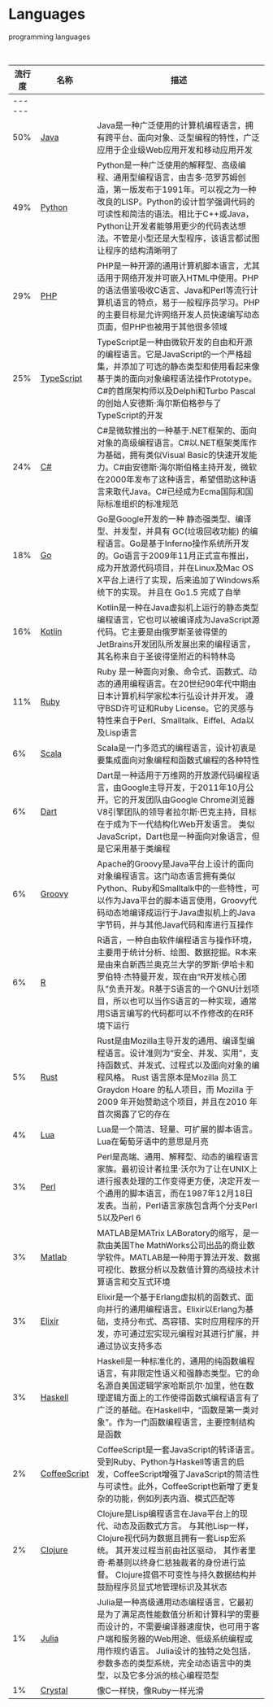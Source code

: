# Languages
programming languages

<br>

|流行度|名称|描述
---|---|---
|------|
50% | [Java](https://www.oracle.com/technetwork/java/javase) | Java是一种广泛使用的计算机编程语言，拥有跨平台、面向对象、泛型编程的特性，广泛应用于企业级Web应用开发和移动应用开发
49% | [Python](https://www.python.org) | Python是一种广泛使用的解释型、高级编程、通用型编程语言，由吉多·范罗苏姆创造，第一版发布于1991年。可以视之为一种改良的LISP。Python的设计哲学强调代码的可读性和简洁的语法。相比于C++或Java，Python让开发者能够用更少的代码表达想法。不管是小型还是大型程序，该语言都试图让程序的结构清晰明了
29% | [PHP](https://php.net) | PHP是一种开源的通用计算机脚本语言，尤其适用于网络开发并可嵌入HTML中使用。PHP的语法借鉴吸收C语言、Java和Perl等流行计算机语言的特点，易于一般程序员学习。PHP的主要目标是允许网络开发人员快速编写动态页面，但PHP也被用于其他很多领域
25% | [TypeScript](https://www.typescriptlang.org) | TypeScript是一种由微软开发的自由和开源的编程语言。它是JavaScript的一个严格超集，并添加了可选的静态类型和使用看起来像基于类的面向对象编程语法操作Prototype。C#的首席架构师以及Delphi和Turbo Pascal的创始人安德斯·海尔斯伯格参与了TypeScript的开发
24% | [C#](https://dotnet.microsoft.com) | C#是微软推出的一种基于.NET框架的、面向对象的高级编程语言。C#以.NET框架类库作为基础，拥有类似Visual Basic的快速开发能力。C#由安德斯·海尔斯伯格主持开发，微软在2000年发布了这种语言，希望借助这种语言来取代Java。C#已经成为Ecma国际和国际标准组织的标准规范
18% | [Go](https://golang.org) | Go是Google开发的一种 静态强类型、编译型、并发型，并具有 GC(垃圾回收功能) 的编程语言。Go是基于Inferno操作系统所开发的。Go语言于2009年11月正式宣布推出，成为开放源代码项目，并在Linux及Mac OS X平台上进行了实现，后来追加了Windows系统下的实现。 并且在 Go1.5 完成了自举
16% | [Kotlin](https://kotlinlang.org) | Kotlin是一种在Java虚拟机上运行的静态类型编程语言，它也可以被编译成为JavaScript源代码。它主要是由俄罗斯圣彼得堡的JetBrains开发团队所发展出来的编程语言，其名称来自于圣彼得堡附近的科特林岛
11% | [Ruby](https://www.ruby-lang.org) | Ruby 是一种面向对象、命令式、函数式、动态的通用编程语言。在20世纪90年代中期由日本计算机科学家松本行弘设计并开发。 遵守BSD许可证和Ruby License。它的灵感与特性来自于Perl、Smalltalk、Eiffel、Ada以及Lisp语言
 6% | [Scala](https://www.scala-lang.org) | Scala是一门多范式的编程语言，设计初衷是要集成面向对象编程和函数式编程的各种特性
 6% | [Dart](https://dart.dev) | Dart是一种适用于万维网的开放源代码编程语言，由Google主导开发，于2011年10月公开。它的开发团队由Google Chrome浏览器V8引擎团队的领导者拉尔斯·巴克主持，目标在于成为下一代结构化Web开发语言。 类似JavaScript，Dart也是一种面向对象语言，但是它采用基于类编程
 6% | [Groovy](http://groovy-lang.org) | Apache的Groovy是Java平台上设计的面向对象编程语言。这门动态语言拥有类似Python、Ruby和Smalltalk中的一些特性，可以作为Java平台的脚本语言使用，Groovy代码动态地编译成运行于Java虚拟机上的Java字节码，并与其他Java代码和库进行互操作
 6% | [R](https://www.r-project.org) | R语言，一种自由软件编程语言与操作环境，主要用于统计分析、绘图、数据挖掘。R本来是由来自新西兰奥克兰大学的罗斯·伊哈卡和罗伯特·杰特曼开发，现在由“R开发核心团队”负责开发。R基于S语言的一个GNU计划项目，所以也可以当作S语言的一种实现，通常用S语言编写的代码都可以不作修改的在R环境下运行
 5% | [Rust](https://www.rust-lang.org) | 	Rust是由Mozilla主导开发的通用、编译型编程语言。设计准则为“安全、并发、实用”，支持函数式、并发式、过程式以及面向对象的编程风格。 Rust 语言原本是Mozilla 员工 Graydon Hoare 的私人项目，而 Mozilla 于 2009 年开始赞助这个项目，并且在2010 年首次揭露了它的存在
 4% | [Lua](https://www.lua.org) | Lua是一个简洁、轻量、可扩展的脚本语言。Lua在葡萄牙语中的意思是月亮
 3% | [Perl](http://www.perlchina.org) | Perl是高端、通用、解释型、动态的编程语言家族。最初设计者拉里·沃尔为了让在UNIX上进行报表处理的工作变得更方便，决定开发一个通用的脚本语言，而在1987年12月18日发表。当前，Perl语言家族包含两个分支Perl 5以及Perl 6
 3% | [Matlab](https://ww2.mathworks.cn) | MATLAB是MATrix LABoratory的缩写，是一款由美国The MathWorks公司出品的商业数学软件。MATLAB是一种用于算法开发、数据可视化、数据分析以及数值计算的高级技术计算语言和交互式环境
 3% | [Elixir](https://elixir-lang.org) | Elixir是一个基于Erlang虚拟机的函数式、面向并行的通用编程语言。Elixir以Erlang为基础，支持分布式、高容错、实时应用程序的开发，亦可通过宏实现元编程对其进行扩展，并通过协议支持多态
 3% | [Haskell](https://www.haskell.org) | Haskell是一种标准化的，通用的纯函数编程语言，有非限定性语义和强静态类型。它的命名源自美国逻辑学家哈斯凯尔·加里，他在数理逻辑方面上的工作使得函数式编程语言有了广泛的基础。在Haskell中，“函数是第一类对象”。作为一门函数编程语言，主要控制结构是函数
 2% | [CoffeeScript](https://coffeescript.org) | CoffeeScript是一套JavaScript的转译语言。受到Ruby、Python与Haskell等语言的启发，CoffeeScript增强了JavaScript的简洁性与可读性。此外，CoffeeScript也新增了更复杂的功能，例如列表内涵、模式匹配等
 2% | [Clojure](https://clojure.org) | Clojure是Lisp编程语言在Java平台上的现代、动态及函数式方言。 与其他Lisp一样，Clojure视代码为数据且拥有一套Lisp宏系统。 其开发过程当前由社区驱动， 其作者里奇·希基则以终身仁慈独裁者的身份进行监督。 Clojure提倡不可变性与持久数据结构并鼓励程序员显式地管理标识及其状态
 1% | [Julia](https://julialang.org) | Julia是一种高级通用动态编程语言，它最初是为了满足高性能数值分析和计算科学的需要而设计的，不需要编译器速度快，也可用于客户端和服务器的Web用途、低级系统编程或用作规约语言。 Julia设计的独特之处包括，参数多态的类型系统，完全动态语言中的类型，以及它多分派的核心编程范型
 1% | [Crystal](https://crystal-lang.org) | 像C一样快，像Ruby一样光滑
